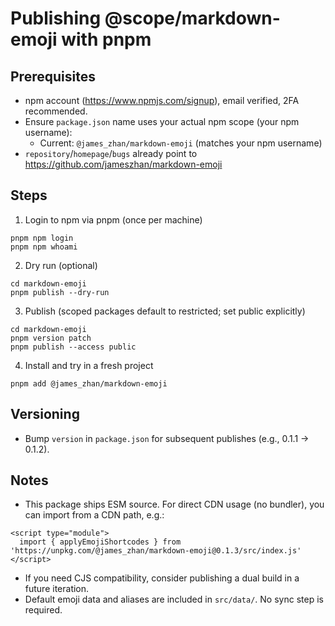 # Publishing @scope/markdown-emoji with pnpm

## Prerequisites
- npm account (https://www.npmjs.com/signup), email verified, 2FA recommended.
- Ensure `package.json` name uses your actual npm scope (your npm username):
  - Current: `@james_zhan/markdown-emoji` (matches your npm username)
- `repository`/`homepage`/`bugs` already point to https://github.com/jameszhan/markdown-emoji

## Steps
1) Login to npm via pnpm (once per machine)
```
pnpm npm login
pnpm npm whoami
```

2) Dry run (optional)
```
cd markdown-emoji
pnpm publish --dry-run
```

3) Publish (scoped packages default to restricted; set public explicitly)
```
cd markdown-emoji
pnpm version patch
pnpm publish --access public
```

4) Install and try in a fresh project
```
pnpm add @james_zhan/markdown-emoji
```

## Versioning
- Bump `version` in `package.json` for subsequent publishes (e.g., 0.1.1 → 0.1.2).

## Notes
- This package ships ESM source. For direct CDN usage (no bundler), you can import from a CDN path, e.g.:
```
<script type="module">
  import { applyEmojiShortcodes } from 'https://unpkg.com/@james_zhan/markdown-emoji@0.1.3/src/index.js'
</script>
```
- If you need CJS compatibility, consider publishing a dual build in a future iteration.
- Default emoji data and aliases are included in `src/data/`. No sync step is required.
